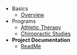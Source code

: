 - Basics
  - [Overview](basics/overview.md)
- Programs
  - [Athletic Therapy](programs/athletic-therapy-um.md)
  - [Chiropractic Studies](programs/chiro-studies-cmcc.md)
- **Project Documentation**
  - [ReadMe](https://github.com/hibbitts-design/docsify-open-publishing-starter-kit/blob/master/README.md)
